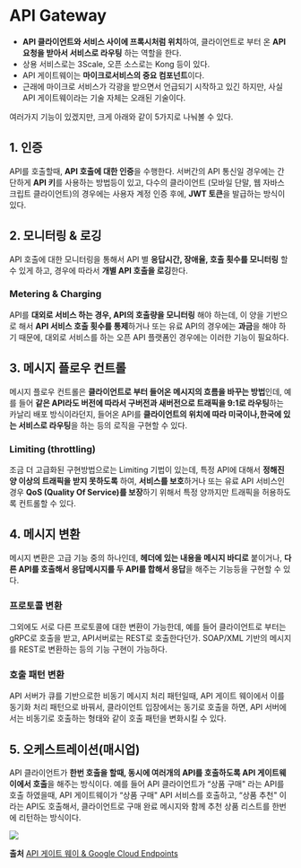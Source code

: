 # API Gateway
- **API 클라이언트와 서비스 사이에 프록시처럼 위치**하여, 클라이언트로 부터 온 **API 요청을 받아서 서비스로 라우팅** 하는 역할을 한다. 
- 상용 서비스로는 3Scale, 오픈 소스로는 Kong 등이 있다. 
- API 게이트웨이는 **마이크로서비스의 중요 컴포넌트**이다.
-  근래에 마이크로 서비스가 각광을 받으면서 언급되기 시작하고 있긴 하지만, 사실 API 게이트웨이라는 기술 자체는 오래된 기술이다.


여러가지 기능이 있겠지만, 크게 아래와 같이 5가지로 나눠볼 수 있다.
## 1. 인증
API를 호출할때, **API 호출에 대한 인증**을 수행한다. 서버간의 API 통신일 경우에는 간단하게 **API 키**를 사용하는 방법등이 있고, 다수의 클라이언트 (모바일 단말, 웹 자바스크립트 클라이언트)의 경우에는 사용자 계정 인증 후에, **JWT 토큰**을 발급하는 방식이 있다. 

## 2. 모니터링 & 로깅
API 호출에 대한 모니터링을 통해서 API 별 **응답시간,  장애율, 호출 횟수를 모니터링** 할 수 있게 하고, 경우에 따라서 **개별 API 호출을 로깅**한다. 

### Metering & Charging
API를 **대외로 서비스 하는 경우, API의 호출량을 모니터링** 해야 하는데, 이 양을 기반으로 해서 **API 서비스 호출 횟수를 통제**하거나 또는 유료 API의 경우에는 **과금**을 해야 하기 때문에, 대외로 서비스를 하는 오픈 API 플랫폼인 경우에는 이러한 기능이 필요하다. 

## 3. 메시지 플로우 컨트롤
메시지 플로우 컨트롤은 **클라이언트로 부터 들어온 메시지의 흐름을 바꾸는 방법**인데, 예를 들어 **같은 API라도 버전에 따라서 구버전과 새버전으로 트래픽을 9:1로 라우팅**하는 카날리 배포 방식이라던지, 들어온 API를 **클라이언트의 위치에 따라 미국이나,한국에 있는 서비스로 라우팅**을 하는 등의 로직을 구현할 수 있다. 

### Limiting (throttling)
조금 더 고급화된 구현방법으로는 Limiting 기법이 있는데, 특정 API에 대해서 **정해진 양 이상의 트래픽을 받지 못하도록** 하여, **서비스를 보호**하거나 또는 유료 API 서비스인 경우 **QoS (Quality Of Service)를 보장**하기 위해서 특정 양까지만 트래픽을 허용하도록 컨트롤할 수 있다.

## 4. 메시지 변환
메시지 변환은 고급 기능 중의 하나인데, **헤더에 있는 내용을 메시지 바디로** 붙이거나, **다른 API를 호출해서 응답메시지를 두 API를 합해서 응답**을 해주는 기능등을 구현할 수 있다.

### 프로토콜 변환
그외에도 서로 다른 프로토콜에 대한 변환이 가능한데, 예를 들어 클라이언트로 부터는 gRPC로 호출을 받고, API서버로는 REST로 호출한다던가. SOAP/XML 기반의 메시지를 REST로 변환하는 등의 기능 구현이 가능하다. 

### 호출 패턴 변환
API 서버가 큐를 기반으로한 비동기 메시지 처리 패턴일때, API 게이트 웨이에서 이를 동기화 처리 패턴으로 바꿔서, 클라이언트 입장에서는 동기로 호출을 하면, API 서버에서는 비동기로 호출하는 형태와 같이 호출 패턴을 변화시킬 수 있다. 

## 5. 오케스트레이션(매시업)
API 클라이언트가 **한번 호출을 할때, 동시에 여러개의 API를 호출하도록 API 게이트웨이에서 호출**을 해주는 방식이다. 예를 들어 API 클라이언트가 “상품 구매" 라는 API를 호출 하였을때, API 게이트웨이가 “상품 구매" API 서비스를 호출하고, “상품 추천" 이라는 API도 호출해서, 클라이언트로 구매 완료 메시지와 함께 추천 상품 리스트를 한번에 리턴하는 방식이다. 



![](https://t1.daumcdn.net/cfile/tistory/99AF2C495DD2B8472A)

**출처** [API 게이트 웨이 & Google Cloud Endpoints](https://bcho.tistory.com/1365?category=731548)
